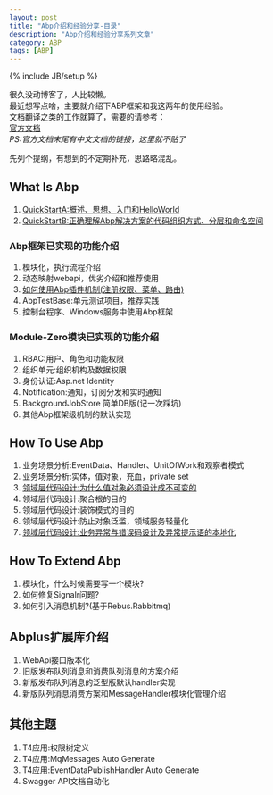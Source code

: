```yaml
---
layout: post
title: "Abp介绍和经验分享-目录"
description: "Abp介绍和经验分享系列文章"
category: ABP
tags: [ABP]
---
```

{% include JB/setup %}

很久没动博客了，人比较懒。  
最近想写点啥，主要就介绍下ABP框架和我这两年的使用经验。  
文档翻译之类的工作就算了，需要的请参考：  
[官方文档](https://www.aspnetboilerplate.com/Pages/Documents)  
*PS:官方文档末尾有中文文档的链接，这里就不贴了*

先列个提纲，有想到的不定期补充，思路略混乱。

## What Is Abp
1. [QuickStartA:概述、思想、入门和HelloWorld](/abp/2017/08/07/abp-quick-start-hello-world)
1. [QuickStartB:正确理解Abp解决方案的代码组织方式、分层和命名空间](/abp/2017/08/16/abp-quick-start-b-namespace-and-layers)


### Abp框架已实现的功能介绍
1. 模块化，执行流程介绍
1. 动态映射webapi，优劣介绍和推荐使用
1. [如何使用Abp插件机制(注册权限、菜单、路由)](/abp/2017/08/21/abp-how-to-use-plugin)
1. AbpTestBase:单元测试项目，推荐实践
1. 控制台程序、Windows服务中使用Abp框架


### Module-Zero模块已实现的功能介绍
1. RBAC:用户、角色和功能权限 
1. 组织单元:组织机构及数据权限
1. 身份认证:Asp.net Identity
1. Notification:通知，订阅分发和实时通知 
1. BackgroundJobStore 简单DB版(记一次踩坑)
1. 其他Abp框架级机制的默认实现


## How To Use Abp
1. 业务场景分析:EventData、Handler、UnitOfWork和观察者模式
1. 业务场景分析:实体，值对象，充血，private set
1. [领域层代码设计:为什么值对象必须设计成不可变的](/abp/2017/09/04/abp-why-value-object-should-be-immutable)
1. 领域层代码设计:聚合根的目的
1. 领域层代码设计:装饰模式的目的
1. 领域层代码设计:防止对象泛滥，领域服务轻量化
1. [领域层代码设计:业务异常与错误码设计及异常提示语的本地化](/abp/2017/08/28/abp-error-code-design)


## How To Extend Abp
1. 模块化，什么时候需要写一个模块?
1. 如何修复Signalr问题?
1. 如何引入消息机制?(基于Rebus.Rabbitmq)


## Abplus扩展库介绍
1. WebApi接口版本化
1. 旧版发布队列消息和消费队列消息的方案介绍
1. 新版发布队列消息的泛型版默认handler实现
1. 新版队列消息消费方案和MessageHandler模块化管理介绍


## 其他主题
1. T4应用:权限树定义
1. T4应用:MqMessages Auto Generate
1. T4应用:EventDataPublishHandler Auto Generate
1. Swagger API文档自动化

